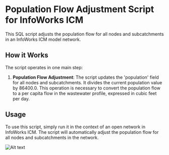 # Population Flow Adjustment Script for InfoWorks ICM

This SQL script adjusts the population flow for all nodes and subcatchments in an InfoWorks ICM model network.

## How it Works

The script operates in one main step:

1. **Population Flow Adjustment**: The script updates the 'population' field for all nodes and subcatchments. It divides the current population value by 86400.0. This operation is necessary to convert the population flow to a per capita flow in the wastewater profile, expressed in cubic feet per day.

## Usage

To use this script, simply run it in the context of an open network in InfoWorks ICM. The script will automatically adjust the population flow for all nodes and subcatchments in the network.

![Alt text](image.png)